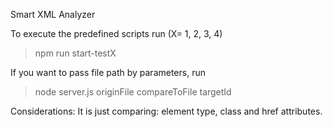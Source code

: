 Smart XML Analyzer

To execute the predefined scripts run (X= 1, 2, 3, 4)

>npm run start-testX

If you want to pass file path by parameters, run

>node server.js originFile compareToFile targetId

Considerations:
It is just comparing: element type, class and href attributes.
